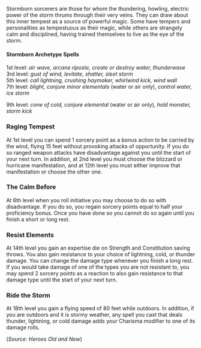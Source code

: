 Stormborn sorcerers are those for whom the thundering, howling, electric power of the storm thrums through their very veins.  They can draw about this inner tempest as a source of powerful magic.  Some have tempers and personalities as tempestuous as their magic, while others are strangely calm and disciplined, having trained themselves to live as the eye of the storm.

#### Stormborn Archetype Spells
1st level: *air wave, arcane riposte, create or destroy water, thunderwave* <br>
3rd level: *gust of wind, levitate, shatter, sleet storm* <br>
5th level: *call lightning, crushing haymaker, whirlwind kick, wind wall* <br>
7th level: *blight, conjure minor elementals* (water or air only), *control water, ice storm*

9th level: *cone of cold, conjure elemental* (water or air only), *hold monster, storm kick*

### Raging Tempest
At 1st level you can spend 1 sorcery point as a bonus action to be carried by the wind, flying 15 feet without provoking attacks of opportunity.  If you do so ranged weapon attacks have disadvantage against you until the start of your next turn.
In addition, at 2nd level you must choose the blizzard or hurricane manifestation, and at 12th level you must either improve that manifestation or choose the other one.

### The Calm Before
At 6th level when you roll initiative you may choose to do so with disadvantage.  If you do so, you regain sorcery points equal to half your proficiency bonus.  Once you have done so you cannot do so again until you finish a short or long rest.

### Resist Elements
At 14th level you gain an expertise die on Strength and Constitution saving throws.  You also gain resistance to your choice of lightning, cold, or thunder damage.  You can change the damage type whenever you finish a long rest.  If you would take damage of one of the types you are not resistant to, you may spend 2 sorcery points as a reaction to also gain resistance to that damage type until the start of your next turn.

### Ride the Storm
At 18th level you gain a flying speed of 80 feet while outdoors.  In addition, if you are outdoors and it is stormy weather, any spell you cast that deals thunder, lightning, or cold damage adds your Charisma modifier to one of its damage rolls.

(*Source: Heroes Old and New*)